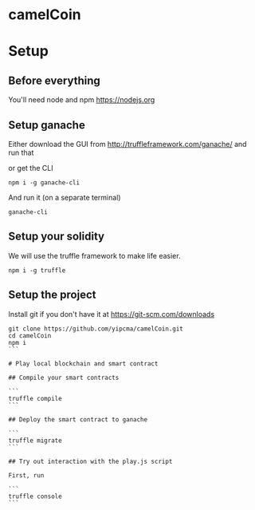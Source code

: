 # camelCoin

# Setup

## Before everything

You'll need node and npm https://nodejs.org

## Setup ganache

Either download the GUI from http://truffleframework.com/ganache/ and run that

or get the CLI

```
npm i -g ganache-cli
```

And run it (on a separate terminal)

```
ganache-cli
```

## Setup your solidity

We will use the truffle framework to make life easier.

```
npm i -g truffle
```

## Setup the project

Install git if you don't have it at https://git-scm.com/downloads

````
git clone https://github.com/yipcma/camelCoin.git
cd camelCoin
npm i
```

# Play local blockchain and smart contract

## Compile your smart contracts

```
truffle compile
```

## Deploy the smart contract to ganache

```
truffle migrate
```

## Try out interaction with the play.js script

First, run

```
truffle console
```


